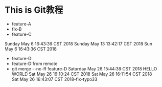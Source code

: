 # This is Git教程

 - feature-A
 - fix-B
 - feature-C


Sunday May  6 16:43:36 CST 2018
Sunday May 13 13:42:17 CST 2018
Sun May  6 16:43:36 CST 2018
 - feature-D
 - feature-D from remote
 - git merge --no-ff feature-D
Saturday May 26 15:44:38 CST 2018
HELLO WORLD
Sat May 26 16:10:24 CST 2018
Sat May 26 16:11:54 CST 2018
Sat May 26 16:43:07 CST 2018-fix-typo33
